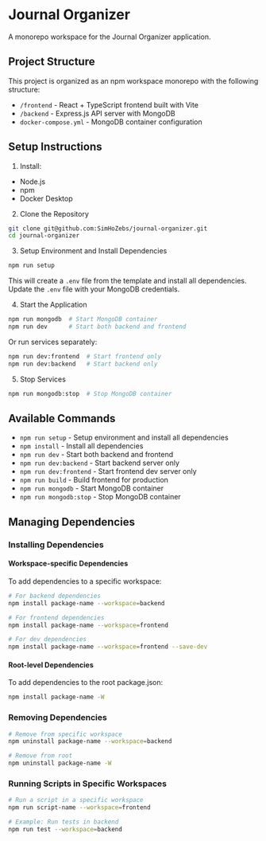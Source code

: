 # Journal Organizer

A monorepo workspace for the Journal Organizer application.

## Project Structure

This project is organized as an npm workspace monorepo with the following structure:

- `/frontend` - React + TypeScript frontend built with Vite
- `/backend` - Express.js API server with MongoDB
- `docker-compose.yml` - MongoDB container configuration

## Setup Instructions

1. Install:
- Node.js
- npm
- Docker Desktop

2. Clone the Repository
```bash
git clone git@github.com:SimHoZebs/journal-organizer.git
cd journal-organizer
```

3. Setup Environment and Install Dependencies
```bash
npm run setup
```
This will create a `.env` file from the template and install all dependencies. Update the `.env` file with your MongoDB credentials.

4. Start the Application
```bash
npm run mongodb  # Start MongoDB container
npm run dev      # Start both backend and frontend
```

Or run services separately:
```bash
npm run dev:frontend  # Start frontend only
npm run dev:backend   # Start backend only
```

5. Stop Services
```bash
npm run mongodb:stop  # Stop MongoDB container
```

## Available Commands

- `npm run setup` - Setup environment and install all dependencies
- `npm install` - Install all dependencies
- `npm run dev` - Start both backend and frontend
- `npm run dev:backend` - Start backend server only
- `npm run dev:frontend` - Start frontend dev server only
- `npm run build` - Build frontend for production
- `npm run mongodb` - Start MongoDB container
- `npm run mongodb:stop` - Stop MongoDB container

## Managing Dependencies

### Installing Dependencies

#### Workspace-specific Dependencies

To add dependencies to a specific workspace:

```bash
# For backend dependencies
npm install package-name --workspace=backend

# For frontend dependencies
npm install package-name --workspace=frontend

# For dev dependencies
npm install package-name --workspace=frontend --save-dev
```

#### Root-level Dependencies

To add dependencies to the root package.json:

```bash
npm install package-name -W
```

### Removing Dependencies

```bash
# Remove from specific workspace
npm uninstall package-name --workspace=backend

# Remove from root
npm uninstall package-name -W
```

### Running Scripts in Specific Workspaces

```bash
# Run a script in a specific workspace
npm run script-name --workspace=frontend

# Example: Run tests in backend
npm run test --workspace=backend
```
